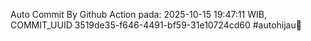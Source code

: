 Auto Commit By Github Action pada: 2025-10-15 19:47:11 WIB, COMMIT_UUID 3519de35-f646-4491-bf59-31e10724cd60 #autohijau🗿
